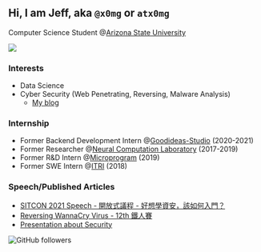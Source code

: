 ## Hi, I am Jeff, aka `@x0mg` or `atx0mg`
Computer Science Student @[Arizona State University](https://www.asu.edu/)

![](https://github-profile-summary-cards.vercel.app/api/cards/profile-details?username=jeff14994&theme=monokai)
### Interests
- Data Science
- Cyber Security (Web Penetrating, Reversing, Malware Analysis)
	- [My blog](http://blog.atx0mg.tw/)
### Internship
- Former Backend Development Intern @[Goodideas-Studio](http://goodideas-studio.com/) (2020-2021)
- Former Researcher @[Neural Computation Laboratory](https://nckunclab.wixsite.com/neuralcomputationlab) (2017-2019)
- Former R&D Intern @[Microprogram](https://www.program.com.tw/) (2019)
- Former SWE Intern @[ITRI](https://www.itri.org.tw/) (2018)
### Speech/Published Articles
- [SITCON 2021 Speech - 開放式議程 - 好想學資安，該如何入門？](https://sitcon.org/2021/agenda/20605b7c-80a4-4078-b411-102fa1d6c333)
- [Reversing WannaCry Virus - 12th 鐵人賽](https://ithelp.ithome.com.tw/articles/10253139)
- [Presentation about Security](https://www2.slideshare.net/JeffHung13/presentations)

![GitHub followers](https://img.shields.io/github/followers/jeff14994?style=social)



